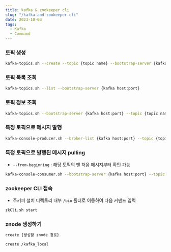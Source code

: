 ```yaml
---
title: kafka & zookeeper cli
slug: "/kafka-and-zookeeper-cli"
date: 2023-10-03
tags:
  - Kafka
  - Command
---
```


### 토픽 생성

```bash
kafka-topics.sh --create --topic {topic name} --bootstrap-server {kafka host:port} --replication-factor 1 --partitions 1
```

### 토픽 목록 조회

```bash
kafka-topics.sh --list --bootstrap-server {kafka host:port}
```

### 토픽 정보 조회

```bash
kafka-topics.sh --bootstrap-server {kafka host:port} --topic {topic name} --describe
```

### 특정 토픽으로 메시지 발행

```bash
kafka-console-producer.sh --broker-list {kafka host:port} --topic {topic name}
```

### 특정 토픽으로 발행된 메시지 pulling

- `--from-beginning` : 해당 토픽의 맨 처음 메시지부터 확인 가능

```bash
kafka-console-consumer.sh --bootstrap-server {kafka host:port} --topic {topic name}
```

### zookeeper CLI 접속

- 주키퍼 설치 디렉토리 내부 `/bin` 폴더로 이동하여 다음 커맨드 입력

```bash
zkCli.sh start
```

### znode 생성하기

```bash
create {생성할 znode 경로}
```

```bash
create /kafka_local
```